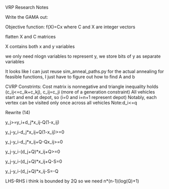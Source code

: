 VRP Research Notes  



Write the GAMA out:  

Objective function: 
f(X)=Cx where C and X are integer vectors  

flatten X and C matrices  

X contains both x and y variables  

we only need nlogn variables to represent y, we store bits of y as separate variables 

It looks like I can just reuse sim_anneal_paths.py for the actual annealing for feasible functions, I just have to figure out how to find A and b 


CVRP Constrints: 
Cost matrix is nonnegative and triangle inequality holds (c_ij<=c_ik+c_kj), c_ij=c_ji (more of a generation constraint) 
All vehicles start and end at depot, so (i=0 and i=n+1 represent depot) 
Notably, each vertex can be visited only once across all vehicles 
Note:d_i<=q 

Rewrite (14)

y_j>=y_i+d_j\*x_ij-Q(1-x_ij)

y_j-y_i-d_j\*x_ij+Q(1-x_ij)>=0

y_j-y_i-d_j\*x_ij+Q-Qx_ij>=0

y_j-y_i-(d_j+Q)\*x_ij+Q>=0

y_j-y_i-(d_j+Q)\*x_ij+Q-S=0

y_j-y_i-(d_j+Q)\*x_ij-S=-Q

LHS-RHS i think is bounded by 2Q so we need n\*(n-1)(log(Q)+1)